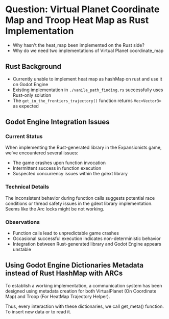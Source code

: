 
# Question: Virtual Planet Coordinate Map and Troop Heat Map as Rust Implementation

- Why hasn't the heat_map been implemented on the Rust side?
- Why do we need two implementations of Virtual Planet coordinate_map

## Rust Background

- Currently unable to implement heat map as hashMap on rust and use it on Godot Engine
- Existing implementation in `./vanila_path_finding.rs` successfully uses Rust-only solution
- The `get_in_the_frontiers_trajectory()` function returns `Vec<Vector3>` as expected

## Godot Engine Integration Issues

### Current Status

When implementing the Rust-generated library in the Expansionists game, we've encountered several issues:

- The game crashes upon function invocation
- Intermittent success in function execution
- Suspected concurrency issues within the gdext library

### Technical Details

The inconsistent behavior during function calls suggests potential race conditions or thread safety issues in the gdext library implementation.
Seems like the Arc locks might be not working.

### Observations

- Function calls lead to unpredictable game crashes
- Occasional successful execution indicates non-deterministic behavior
- Integration between Rust-generated library and Godot Engine appears unstable

## Using Godot Engine Dictionaries Metadata instead of Rust HashMap with ARCs

To establish a working implementation, a communication system has been designed using metadata creation for both VirtualPlanet (On Coordinate Map) and Troop (For HeatMap Trajectory Helper).

Thus, every interaction with these dictionaries, we call get_meta() function. To insert new data or to read it.

